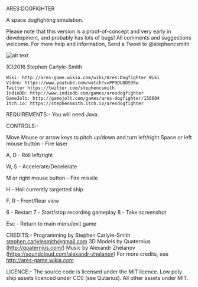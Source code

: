 ARES:DOGFIGHTER

A space dogfighting simulation.  

Please note that this version is a proof-of-concept and very early in development, and probably has lots of bugs!  All comments and suggestions welcome.  For more help and information, Send a Tweet to @stephencsmith

![alt text](http://media.indiedb.com/cache/images/games/1/52/51958/thumb_620x2000/31.png)

(C)2016 Stephen Carlyle-Smith


    Wiki: http://ares-game.wikia.com/wiki/Ares:Dogfighter_Wiki
    Video: https://www.youtube.com/watch?v=PP9DU8DS95w
    Twitter https://twitter.com/stephencsmith
    IndieDB: http://www.indiedb.com/games/aresdogfighter
    GameJolt: http://gamejolt.com/games/ares-dogfighter/156604
    Itch.io: https://stephensmith.itch.io/aresdogfighter


REQUIREMENTS:-
You will need Java.



CONTROLS:-

Move Mouse or arrow keys to pitch up/down and turn left/right
Space or left mouse button - Fire laser

A, D - Roll left/right

W, S - Accelerate/Decelerate

M or right mouse button - Fire missile

H - Hail currently targetted ship

F, R - Front/Rear view

6 - Restart
7 - Start/stop recording gameplay
8 - Take screenshot

Esc - Return to main menu/exit game



CREDITS:-
Programming by Stephen Carlyle-Smith <stephen.carlylesmith@gmail.com>
3D Models by Quaternius (http://quaternius.com/)
Music by Alexandr Zhelanov (https://soundcloud.com/alexandr-zhelanov)
For more credits, see http://ares-game.wikia.com


LICENCE:-
The source code is licensed under the MIT licence.  Low poly ship assets licenced under CC0 (see Qutarius).  All other assets under MIT.